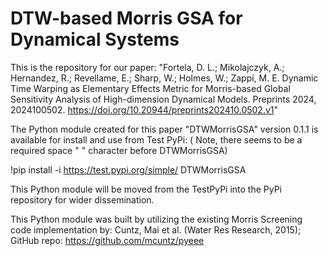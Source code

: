 # DTW-based Morris GSA for Dynamical Systems
This is the repository for our paper:
"Fortela, D. L.; Mikolajczyk, A.; Hernandez, R.; Revellame, E.; Sharp, W.; Holmes, W.; Zappi, M. E. Dynamic Time Warping as Elementary Effects Metric for Morris-based Global Sensitivity Analysis of High-dimension Dynamical Models. Preprints 2024, 2024100502. https://doi.org/10.20944/preprints202410.0502.v1"

The Python module created for this paper "DTWMorrisGSA" version 0.1.1 is available for install and use from Test PyPi: ( Note, there seems to be a required space " " character before DTWMorrisGSA)

!pip install -i https://test.pypi.org/simple/ DTWMorrisGSA

This Python module will be moved from the TestPyPi into the PyPi repository for wider dissemination.

This Python module was built by utilizing the existing Morris Screening code implementation
by: Cuntz, Mai et al. (Water Res Research, 2015); GitHub repo: https://github.com/mcuntz/pyeee 

